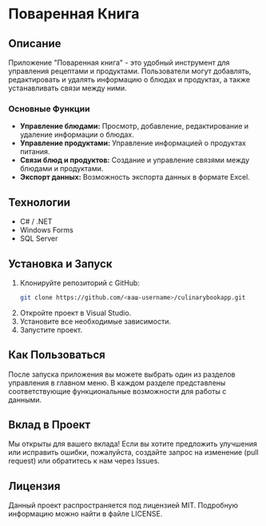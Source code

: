 # Поваренная Книга

## Описание

Приложение "Поваренная книга" - это удобный инструмент для управления рецептами и продуктами. Пользователи могут добавлять, редактировать и удалять информацию о блюдах и продуктах, а также устанавливать связи между ними.

### Основные Функции

- **Управление блюдами:** Просмотр, добавление, редактирование и удаление информации о блюдах.
- **Управление продуктами:** Управление информацией о продуктах питания.
- **Связи блюд и продуктов:** Создание и управление связями между блюдами и продуктами.
- **Экспорт данных:** Возможность экспорта данных в формате Excel.

## Технологии

- C# / .NET
- Windows Forms
- SQL Server

## Установка и Запуск

1. Клонируйте репозиторий с GitHub:
   ```bash
   git clone https://github.com/<ваш-username>/culinarybookapp.git
   ```
2. Откройте проект в Visual Studio.
3. Установите все необходимые зависимости.
4. Запустите проект.

## Как Пользоваться

После запуска приложения вы можете выбрать один из разделов управления в главном меню. В каждом разделе представлены соответствующие функциональные возможности для работы с данными.

## Вклад в Проект

Мы открыты для вашего вклада! Если вы хотите предложить улучшения или исправить ошибки, пожалуйста, создайте запрос на изменение (pull request) или обратитесь к нам через Issues.

## Лицензия

Данный проект распространяется под лицензией MIT. Подробную информацию можно найти в файле LICENSE.
